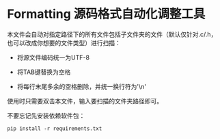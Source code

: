 # Formatting 源码格式自动化调整工具

本文件会自动对指定路径下的所有文件包括子文件夹的文件（默认仅针对.c/.h，也可以改成你想要的文件类型）进行扫描：

- 将源文件编码统一为UTF-8

- 将TAB键替换为空格


- 将每行末尾多余的空格删除，并统一换行符为'\n'


使用时只需要双击本文件，输入要扫描的文件夹路径即可。



不要忘记先安装依赖软件包：

```shell
pip install -r requirements.txt
```

